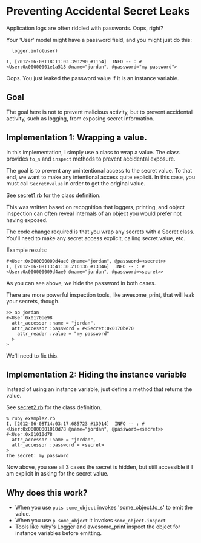 # Preventing Accidental Secret Leaks

Application logs are often riddled with passwords. Oops, right?

Your 'User' model might have a password field, and you might just do this:
```
  logger.info(user)
```

```
I, [2012-06-08T18:11:03.393290 #1154]  INFO -- : #<User:0x00000001e1a518 @name="jordan", @password="my password">
```

Oops. You just leaked the password value if it is an instance variable.

## Goal

The goal here is not to prevent malicious activity, but to prevent accidental
activity, such as logging, from exposing secret information.

## Implementation 1: Wrapping a value.

In this implementation, I simply use a class to wrap a value. The class
provides `to_s` and `inspect` methods to prevent accidental exposure.

The goal is to prevent any unintentional access to the secret value. To that
end, we want to make any intentional access quite explicit. In this case, you
must call `Secret#value` in order to get the original value.

See [secret1.rb](https://github.com/jordansissel/software-patterns/blob/master/dont-log-secrets/ruby/lib/secret1.rb) for the class definition.

This was written based on recognition that loggers, printing, and object
inspection can often reveal internals of an object you would prefer
not having exposed.

The code change required is that you wrap any secrets with a Secret class.
You'll need to make any secret access explicit, calling secret.value, etc.

Example results:

```
#<User:0x000000009d4ae0 @name="jordan", @password=<secret>>
I, [2012-06-08T13:41:30.216136 #13346]  INFO -- : #<User:0x000000009d4ae0 @name="jordan", @password=<secret>>
```

As you can see above, we hide the password in both cases.

There are more powerful inspection tools, like awesome_print, that will leak
your secrets, though.

```
>> ap jordan
#<User:0x0170be98
  attr_accessor :name = "jordan",
  attr_accessor :password = #<Secret:0x0170be70
    attr_reader :value = "my password"
  >
>
```

We'll need to fix this.

## Implementation 2: Hiding the instance variable

Instead of using an instance variable, just define a method that returns the value.

See [secret2.rb](https://github.com/jordansissel/software-patterns/blob/master/dont-log-secrets/ruby/lib/secret2.rb) for the class definition.

```
% ruby example2.rb
I, [2012-06-08T14:03:17.685723 #13914]  INFO -- : #<User:0x00000001010d78 @name="jordan", @password=<secret>>
#<User:0x01010d78
  attr_accessor :name = "jordan",
  attr_accessor :password = <secret>
>
The secret: my password
```

Now above, you see all 3 cases the secret is hidden, but still accessible if I
am explicit in asking for the secret value.


## Why does this work?

* When you use `puts some_object`  invokes 'some_object.to_s' to emit the value. 
* When you use `p some_object` it invokes `some_object.inspect`
* Tools like ruby's Logger and awesome_print inspect the object for instance
  variables before emitting.
